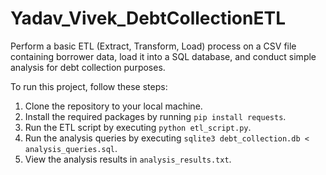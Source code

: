 # Yadav_Vivek_DebtCollectionETL
Perform a basic ETL (Extract, Transform, Load) process on a CSV file containing borrower data, load it into a SQL database, and conduct simple analysis for debt collection purposes.


To run this project, follow these steps:

1. Clone the repository to your local machine.
2. Install the required packages by running `pip install requests`.
3. Run the ETL script by executing `python etl_script.py`.
4. Run the analysis queries by executing `sqlite3 debt_collection.db < analysis_queries.sql`.
5. View the analysis results in `analysis_results.txt`.
